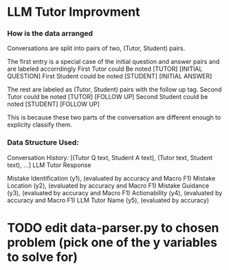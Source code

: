 # LLM Tutor Improvment

### How is the data arranged

Conversations are split into pairs of two, (Tutor, Student) pairs.

The first entry is a special case of the initial question and answer pairs and are labeled accorrdingly
First Tutor could Be noted [TUTOR] [INITIAL QUESTION]
First Student could be noted [STUDENT] [INITIAL ANSWER]

The rest are labeled as (Tutor, Student) pairs with the follow up tag.
Second Tutor could be noted [TUTOR] [FOLLOW UP]
Second Student could be noted [STUDENT] [FOLLOW UP]

This is because these two parts of the conversation are different enough to explicity classify them.

### Data Structure Used:

Conversation History: [(Tutor Q text, Student A text), (Tutor text, Student text), ...]
LLM Tutor Response

Mistake Identification (y1), (evaluated by accuracy and Macro F1)
Mistake Location (y2), (evaluated by accuracy and Macro F1)
Mistake Guidance (y3), (evaluated by accuracy and Macro F1)
Actionability (y4), (evaluated by accuracy and Macro F1)
LLM Tutor Name (y5), (evaluated by accuracy)

# TODO edit data-parser.py to chosen problem (pick one of the y variables to solve for)

